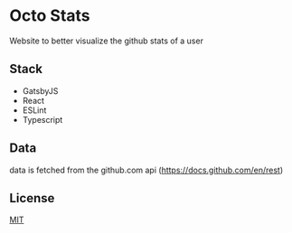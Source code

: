 
# Octo Stats

Website to better visualize the github stats of a user




## Stack

- GatsbyJS
- React
- ESLint
- Typescript

## Data

data is fetched from the github.com api (https://docs.github.com/en/rest)
## License

[MIT](https://choosealicense.com/licenses/mit/)
